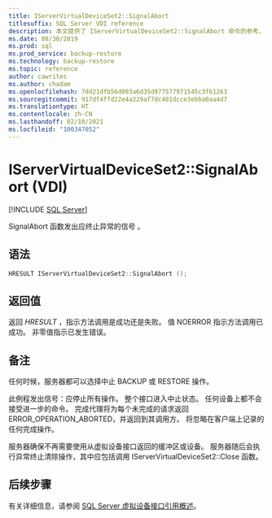 ```yaml
---
title: IServerVirtualDeviceSet2::SignalAbort
titlesuffix: SQL Server VDI reference
description: 本文提供了 IServerVirtualDeviceSet2::SignalAbort 命令的参考。
ms.date: 08/30/2019
ms.prod: sql
ms.prod_service: backup-restore
ms.technology: backup-restore
ms.topic: reference
author: cawrites
ms.author: chadam
ms.openlocfilehash: 7dd21dfb56d093a6d35d977577971545c3fb1263
ms.sourcegitcommit: 917df4ffd22e4a229af7dc481dcce3ebba0aa4d7
ms.translationtype: HT
ms.contentlocale: zh-CN
ms.lasthandoff: 02/10/2021
ms.locfileid: "100347052"
---
```

# <a name="iservervirtualdeviceset2signalabort-vdi"></a>IServerVirtualDeviceSet2::SignalAbort (VDI)

[!INCLUDE [SQL Server](../../../includes/applies-to-version/sqlserver.md)]

SignalAbort 函数发出应终止异常的信号  。

## <a name="syntax"></a>语法

```c
HRESULT IServerVirtualDeviceSet2::SignalAbort ();
```

## <a name="return-value"></a>返回值

返回 *HRESULT* ，指示方法调用是成功还是失败。 值 NOERROR 指示方法调用已成功。 非零值指示已发生错误。

## <a name="remarks"></a>备注

任何时候，服务器都可以选择中止 BACKUP 或 RESTORE 操作。

此例程发出信号：应停止所有操作。 整个接口进入中止状态。 任何设备上都不会接受进一步的命令。 完成代理将为每个未完成的请求返回 ERROR_OPERATION_ABORTED，并返回到其调用方。 将忽略在客户端上记录的任何完成操作。

服务器确保不再需要使用从虚拟设备接口返回的缓冲区或设备。 服务器随后会执行异常终止清除操作，其中应包括调用 IServerVirtualDeviceSet2::Close 函数。

## <a name="next-steps"></a>后续步骤

有关详细信息，请参阅 [SQL Server 虚拟设备接口引用概述](reference-virtual-device-interface.md)。